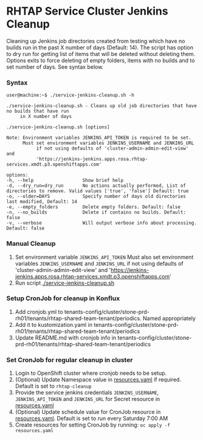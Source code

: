 # RHTAP Service Cluster Jenkins Cleanup

Cleaning up Jenkins job directories created from testing which have no builds run in the past X number
of days (Default: 14). The script has option to dry run for getting list of items that will be deleted without deleting them.
Options exits to force deleting of empty folders, items with no builds and to set number of days. See syntax below.

### Syntax
```console
user@machine:~$ ./service-jenkins-cleanup.sh -h

./service-jenkins-cleanup.sh - Cleans up old job directories that have no builds that have run
     in X number of days

./service-jenkins-cleanup.sh [options]

Note: Environment variables JENKINS_API_TOKEN is required to be set.
      Must set environment variables JENKINS_USERNAME and JENKINS_URL
           if not using defaults of 'cluster-admin-admin-edit-view' and
           'https://jenkins-jenkins.apps.rosa.rhtap-services.xmdt.p3.openshiftapps.com'

options:
-h, --help                  Show brief help
-d, --dry_run=dry_run       No actions actually performed, List of directories to remove. Valid values ['true', 'false'] Default: true
-o, --older=DAYS            Specify number of days old directories last modified, Default: 14
-e, --empty_folders         Delete empty folders. Default: false
-n, --no_builds             Delete if contains no builds. Default: false
-v, --verbose               Will output verbose info about processing. Default: false

```
### Manual Cleanup

1. Set environment variable `JENKINS_API_TOKEN`
   Must also set environment variables `JENKINS_USERNAME` and `JENKINS_URL`
       if not using defaults of 'cluster-admin-admin-edit-view' and 'https://jenkins-jenkins.apps.rosa.rhtap-services.xmdt.p3.openshiftapps.com'
2. Run script [./service-jenkins-cleanup.sh](./service-jenkins-cleanup.sh)

### Setup CronJob for cleanup in Konflux

1. Add cronjob.yml to tenants-config/cluster/stone-prd-rh01/tenants/rhtap-shared-team-tenant/periodics. Named appropriately
2. Add it to kustomization.yaml in tenants-config/cluster/stone-prd-rh01/tenants/rhtap-shared-team-tenant/periodics
3. Update README.md with cronjob info in tenants-config/cluster/stone-prd-rh01/tenants/rhtap-shared-team-tenant/periodics

### Set CronJob for regular cleanup in cluster

1. Login to OpenShift cluster where cronjob needs to be setup.
2. (Optional) Update Namespace value in [resources.yaml](./resources.yaml) if required. Default is set to `rhtap-cleanup`
3. Provide the service jenkins credentials `JENKINS_USERNAME`, `JENKINS_API_TOKEN` and `JENKINS_URL` for Secret resource in [resources.yaml](./resources.yaml)
4. (Optional) Update schedule value for CronJob resource in [resources.yaml](./resources.yaml). Default is set to run every Saturday 7:00 AM
5. Create resources for setting CronJob by running: `oc apply -f resources.yaml`
